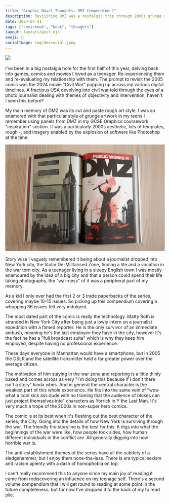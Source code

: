 ```yaml
---
title: "Graphic Novel Thoughts: DMZ Compendium 1"
description: Revisiting DMZ was a nostalgic trip through 2000s grunge art and anti-establishment themes, rediscovering a comic that shaped my teenage years.
date: 2024-07-21
tags: ["comicbook", "book", "thoughts"]
layout: layouts/post.njk
emoji: 📘
socialImage: img/dmzsocial.jpeg
---
```


<img src="/img/dmzsocial.jpg">

I've been in a big nostalgia hole for the first half of this year, delving back into games, comics and movies I loved as a teenager. Re-experiencing them and re-evaluating my relationship with them.
The prompt to revisit the 2005 comic was the 2024 movie "Civil War" popping up across my various digital timelines. A fractious USA devolving into civil war told through the eyes of a photo journalist dealing with themes of objectivity and intervention, haven't I seen this before?

My main memory of DMZ was its cut and paste rough art style. I was so enamored with that particular style of grunge artwork in my teens I remember using panels from DMZ in my GCSE Graphics coursework "inspiration" section. It was a particularly 2000s aesthetic, lots of templates, rough -, and imagery enabled by the explosion of software like Photoshop at the time.

![Showing inner pages from DMZ, displaying the grungey art style.](/img/dmz1.jpeg)

Story wise I vaguely remembered it being about a journalist dropped into New York city, the titular De-Militarised Zone, finding a life and a vocation in the war torn city. As a teenager living in a sleepy English town I was mostly enamoured by the idea of a big city and that a person could spend their life taking photographs, the "war-ness" of it was a peripheral part of my memory.

As a kid I only ever had the first 2 or 3 trade paperbacks of the series, covering maybe 10-15 issues. So picking up this compendium covering a whopping 36 issues felt very indulgent.

The most dated part of the comic is really the technology. Matty Roth is stranded in New York City after being just a lowly intern on a journalist expedition with a famed reporter. He is the only survivor of an immediate ambush, meaning he's the last employee they have in the city, however it's the fact he has a "full broadcast suite" which is why they keep him employed, despite having no professional experience.

These days everyone in Manhattan would have a smartphone, but in 2005 the DSLR and the satellite transmitter held a far greater power over the average citizen.

The motivation of him staying in the war zone and reporting is a little thinly baked and comes across as very "I'm doing this because if I don't there isn't a story" kinda vibes. And in general the central character is the weakest part of this whole experience. He fits into the same vein of "wow what a cool kick ass dude with no training that the audience of blokes can just project themselves into" characters as Yorrick in Y the Last Man. It's very much a trope of the 2000s in non-super hero comics.

The comic is at its best when it's fleshing out the best character of the series; the City. Going into the details of how New York is surviving through the war. The friendly fire storyline is the best for this. It digs into what the beginnings of the war were like, how people took sides, how human different individuals in the conflict are. All generally digging into how horrible war is.

The anti-establishment themes of the series have all the subtlety of a sledgehammer, but I enjoy them none-the-less. There is era typical sexism and racism aplenty with a dash of homophobia on top.

I can't really recommend this to anyone since my main joy of reading it came from rediscovering an influence on my teenage self. There's a second volume compendium that I will get round to reading at some point in the future completeness, but for now I've dropped it to the back of my to read pile.
